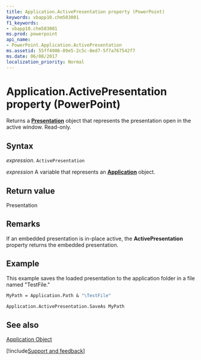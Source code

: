 ```yaml
---
title: Application.ActivePresentation property (PowerPoint)
keywords: vbapp10.chm503001
f1_keywords:
- vbapp10.chm503001
ms.prod: powerpoint
api_name:
- PowerPoint.Application.ActivePresentation
ms.assetid: 55ff4906-09e5-2c5c-0ed7-5f7a767542f7
ms.date: 06/08/2017
localization_priority: Normal
---
```



# Application.ActivePresentation property (PowerPoint)

Returns a  **[Presentation](PowerPoint.Presentation.md)** object that represents the presentation open in the active window. Read-only.


## Syntax

_expression_. `ActivePresentation`

_expression_ A variable that represents an **[Application](PowerPoint.Application.md)** object.


## Return value

Presentation


## Remarks

 If an embedded presentation is in-place active, the **ActivePresentation** property returns the embedded presentation.


## Example

This example saves the loaded presentation to the application folder in a file named "TestFile."


```vb
MyPath = Application.Path & "\TestFile"

Application.ActivePresentation.SaveAs MyPath
```


## See also


[Application Object](PowerPoint.Application.md)

[!include[Support and feedback](~/includes/feedback-boilerplate.md)]
